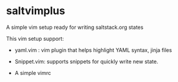saltvimplus
===========

A simple vim setup ready for writing saltstack.org states

This vim setup support:

- yaml.vim : vim plugin that helps highlight YAML syntax, jinja files

- Snippet.vim: supports snippets for quickly write new state.

- A simple vimrc
